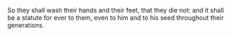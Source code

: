 So they shall wash their hands and their feet, that they die not: and it shall be a statute for ever to them, even to him and to his seed throughout their generations.
